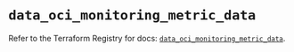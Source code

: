 # `data_oci_monitoring_metric_data`

Refer to the Terraform Registry for docs: [`data_oci_monitoring_metric_data`](https://registry.terraform.io/providers/oracle/oci/7.19.0/docs/data-sources/monitoring_metric_data).
